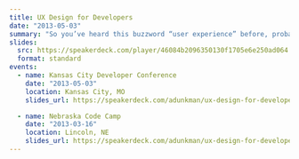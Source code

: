 ```yaml
---
title: UX Design for Developers
date: "2013-05-03"
summary: "So you’ve heard this buzzword “user experience” before, probably out of some hipster’s beard-mouth. But what does it actually mean? We’ll cover the basics of what it means to design software for user experience, including human factors in design, the user-centered design process, and a focus on human-computer interactions. Spoiler alert: it has very little to do with flashy graphics."
slides:
  src: https://speakerdeck.com/player/46084b2096350130f1705e6e250ad064
  format: standard
events:
  - name: Kansas City Developer Conference
    date: "2013-05-03"
    location: Kansas City, MO
    slides_url: https://speakerdeck.com/adunkman/ux-design-for-developers-at-kansas-city-developer-conference

  - name: Nebraska Code Camp
    date: "2013-03-16"
    location: Lincoln, NE
    slides_url: https://speakerdeck.com/adunkman/ux-design-for-developers-at-nebraska-code-camp
---
```

